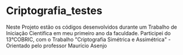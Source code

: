 # Criptografia_testes
Neste Projeto estão os códigos desenvolvidos durante um Trabalho de Iniciação Cientifica em meu primeiro ano da faculdade.
Participei do 13°COBRIC, com o Trabalho "Criptografia Simétrica e Assimétrica" - Orientado pelo professor Maurício Asenjo

